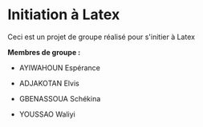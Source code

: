 # Initiation à Latex

Ceci est un projet de groupe réalisé pour s'initier à Latex

**Membres de groupe :**

- AYIWAHOUN Espérance

- ADJAKOTAN Elvis

- GBENASSOUA Schékina

- YOUSSAO Waliyi
